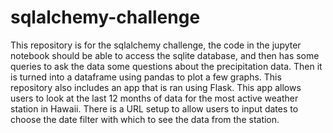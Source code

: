 # sqlalchemy-challenge

This repository is for the sqlalchemy challenge, the code in the jupyter notebook should be able to access the sqlite database, and then has some queries to ask the data some questions about the precipitation data.  Then it is turned into a dataframe using pandas to plot a few graphs.  This repository also includes an app that is ran using Flask.  This app allows users to look at the last 12 months of data for the most active weather station in Hawaii.  There is a URL setup to allow users to input dates to choose the date filter with which to see the data from the station.